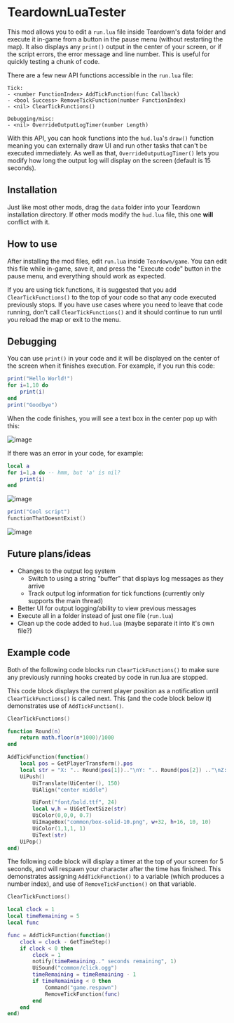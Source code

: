 # TeardownLuaTester

This mod allows you to edit a `run.lua` file inside Teardown's data folder and execute it in-game from a button in the pause menu (without restarting the map). It also displays any `print()` output in the center of your screen, or if the script errors, the error message and line number. This is useful for quickly testing a chunk of code.

There are a few new API functions accessible in the ``run.lua`` file:
```
Tick:
- <number FunctionIndex> AddTickFunction(func Callback)
- <bool Success> RemoveTickFunction(number FunctionIndex)
- <nil> ClearTickFunctions()

Debugging/misc:
- <nil> OverrideOutputLogTimer(number Length)
```

With this API, you can hook functions into the ``hud.lua``'s ``draw()`` function meaning you can externally draw UI and run other tasks that can't be executed immediately.
As well as that, ``OverrideOutputLogTimer()`` lets you modify how long the output log will display on the screen (default is 15 seconds).

## **Installation**

Just like most other mods, drag the ``data`` folder into your Teardown installation directory. If other mods modify the ``hud.lua`` file, this one **will** conflict with it.

## **How to use**

After installing the mod files, edit ``run.lua`` inside ``Teardown/game``. You can edit this file while in-game, save it, and press the "Execute code" button in the pause menu, and everything should work as expected.

If you are using tick functions, it is suggested that you add ``ClearTickFunctions()`` to the top of your code so that any code executed previously stops. If you have use cases where you need to leave that code running, don't call ``ClearTickFunctions()`` and it should continue to run until you reload the map or exit to the menu.

## **Debugging**

You can use ``print()`` in your code and it will be displayed on the center of the screen when it finishes execution. For example, if you run this code:
```lua
print("Hello World!")
for i=1,10 do
    print(i)
end
print("Goodbye")
```
When the code finishes, you will see a text box in the center pop up with this:

![image](https://i.imgur.com/6dUM7wf.png)

If there was an error in your code, for example:
```lua
local a
for i=1,a do -- hmm, but 'a' is nil?
    print(i)
end
```

![image](https://i.imgur.com/B8W3XRk.png)

```lua
print("Cool script")
functionThatDoesntExist()
```

![image](https://i.imgur.com/QkaYYpC.png)


## **Future plans/ideas**

- Changes to the output log system
    - Switch to using a string "buffer" that displays log messages as they arrive
    - Track output log information for tick functions (currently only supports the main thread)
- Better UI for output logging/ability to view previous messages
- Execute all in a folder instead of just one file (``run.lua``)
- Clean up the code added to ``hud.lua`` (maybe separate it into it's own file?)

## **Example code**

Both of the following code blocks run ``ClearTickFunctions()`` to make sure any previously running hooks created by code in run.lua are stopped.

This code block displays the current player position as a notification until ``ClearTickFunctions()`` is called next. This (and the code block below it) demonstrates use of ``AddTickFunction()``.
```lua
ClearTickFunctions()

function Round(n)
    return math.floor(n*1000)/1000
end

AddTickFunction(function()
    local pos = GetPlayerTransform().pos
    local str = "X: ".. Round(pos[1]).."\nY: ".. Round(pos[2]) .."\nZ: ".. Round(pos[3])
    UiPush()
        UiTranslate(UiCenter(), 150)
        UiAlign("center middle")

        UiFont("font/bold.ttf", 24)
        local w,h = UiGetTextSize(str)
        UiColor(0,0,0, 0.7)
        UiImageBox("common/box-solid-10.png", w+32, h+16, 10, 10)
        UiColor(1,1,1, 1)
        UiText(str)
    UiPop()
end)
```

The following code block will display a timer at the top of your screen for 5 seconds, and will respawn your character after the time has finished. This demonstrates assigning ``AddTickFunction()`` to a variable (which produces a number index), and use of ``RemoveTickFunction()`` on that variable.
```lua
ClearTickFunctions()

local clock = 1
local timeRemaining = 5
local func

func = AddTickFunction(function()
    clock = clock - GetTimeStep()
    if clock < 0 then
        clock = 1
        notify(timeRemaining.." seconds remaining", 1)
        UiSound("common/click.ogg")
        timeRemaining = timeRemaining - 1
        if timeRemaining < 0 then
            Command("game.respawn")
            RemoveTickFunction(func)
        end
    end
end)
```
